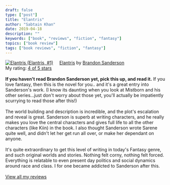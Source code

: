 ```yaml
---
draft: false
type: ["post"]
title: "Elantris"
author: "Sabtain Khan"
date: 2019-04-18
description: ""
keywords: ["book", "reviews", "fiction", "fantasy"]
topics: ["book review"]
tags: ["book reviews", "fiction", "fantasy"]
---
```



<a href="https://www.goodreads.com/book/show/23848604-elantris" style="float: left; padding-right: 20px"><img border="0" alt="Elantris (Elantris, #1)" src="https://i.gr-assets.com/images/S/compressed.photo.goodreads.com/books/1428639022l/23848604._SX98_.jpg" /></a><a href="https://www.goodreads.com/book/show/23848604-elantris">Elantris</a> by <a href="https://www.goodreads.com/author/show/38550.Brandon_Sanderson">Brandon Sanderson</a><br/>
My rating: <a href="https://www.goodreads.com/review/show/2777047967">4 of 5 stars</a><br /><br />
<b>If you haven't read Brandon Sanderson yet, pick this up, and read it.</b> If you love fantasy, then this is the novel for you.. and it's a great entry into Sanderson's work. (I know its daunting when you look at Mistborn and his other series...just don't worry about those yet, you'll actually be impatiently scurrying to read those after this!)<br /><br />The world building and description is incredible, and the plot's escalation and reveal is great. Sanderson is superb at writing characters, and he really makes you love the central characters and gives full life to all the other characters (like Kiin) in the book. I also thought Sanderson wrote Sarene quite well, and didn't let her get run all over, or make her dependant on anyone. <br /><br />It's quite extraordinary to get this level of writing in today's Fantasy genre, and such original worlds and stories. Nothing felt corny, nothing felt forced. Everything is relatable to even present day politics and social dynamics around race and class. I for one became addicted to Sanderson after this.
<br/><br/>
<a href="https://www.goodreads.com/review/list/19015356-sabtain-khan">View all my reviews</a>

